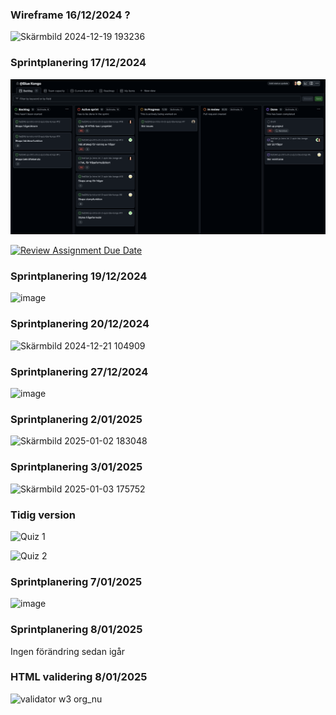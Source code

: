 ### Wireframe 16/12/2024 ?

![Skärmbild 2024-12-19 193236](https://github.com/user-attachments/assets/9cd8483c-7804-4f82-974b-c8b9920786a2)

### Sprintplanering 17/12/2024

<img width="1792" alt="Sprint planning 17 dec" src="/src/assets/sprintplanning1.png">

[![Review Assignment Due Date](https://classroom.github.com/assets/deadline-readme-button-22041afd0340ce965d47ae6ef1cefeee28c7c493a6346c4f15d667ab976d596c.svg)](https://classroom.github.com/a/9ew2LI-M)

### Sprintplanering 19/12/2024

![image](https://github.com/user-attachments/assets/f80f9809-2e16-411b-9ca7-aea098d255c9)

### Sprintplanering 20/12/2024

![Skärmbild 2024-12-21 104909](https://github.com/user-attachments/assets/7d7dfbe3-43ff-40d6-89a8-3147c55bc2f2)

### Sprintplanering 27/12/2024

![image](https://github.com/user-attachments/assets/cf3e7419-1e0a-4a6a-ab1b-4a238413bd92)

### Sprintplanering 2/01/2025

![Skärmbild 2025-01-02 183048](https://github.com/user-attachments/assets/f5cbd6af-c43d-4b45-b699-f345fe43ef47)

### Sprintplanering 3/01/2025
![Skärmbild 2025-01-03 175752](https://github.com/user-attachments/assets/10299a57-ba01-4e50-a19f-3496c7f33339)

### Tidig version

![Quiz 1 ](https://github.com/user-attachments/assets/8889e42a-000d-477e-83c9-b23f4807eb2c)

![Quiz 2](https://github.com/user-attachments/assets/d789b7d3-f872-415a-8b69-cc3e3c80a543)

### Sprintplanering 7/01/2025

![image](https://github.com/user-attachments/assets/e777c60b-442f-4de7-ad63-8d6cb2907679)

### Sprintplanering 8/01/2025

Ingen förändring sedan igår

### HTML validering 8/01/2025

![validator w3 org_nu](https://github.com/user-attachments/assets/1906be84-2eb6-43a3-b4c8-a24c8a86d677)


